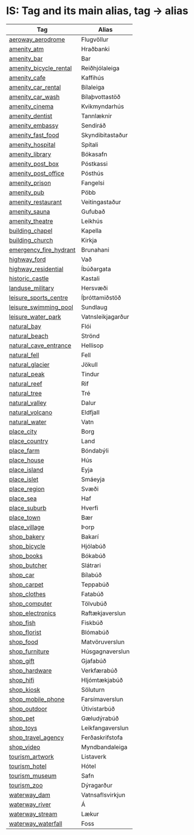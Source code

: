 # IS: Tag and its main alias, tag -> alias

Tag | Alias 
--- | --- 
[aeroway\_aerodrome](https://taginfo.openstreetmap.org/tags/aeroway=aerodrome) | Flugvöllur
[amenity\_atm](https://taginfo.openstreetmap.org/tags/amenity=atm) | Hraðbanki
[amenity\_bar](https://taginfo.openstreetmap.org/tags/amenity=bar) | Bar
[amenity\_bicycle\_rental](https://taginfo.openstreetmap.org/tags/amenity=bicycle_rental) | Reiðhjólaleiga
[amenity\_cafe](https://taginfo.openstreetmap.org/tags/amenity=cafe) | Kaffihús
[amenity\_car\_rental](https://taginfo.openstreetmap.org/tags/amenity=car_rental) | Bílaleiga
[amenity\_car\_wash](https://taginfo.openstreetmap.org/tags/amenity=car_wash) | Bílaþvottastöð
[amenity\_cinema](https://taginfo.openstreetmap.org/tags/amenity=cinema) | Kvikmyndarhús
[amenity\_dentist](https://taginfo.openstreetmap.org/tags/amenity=dentist) | Tannlæknir
[amenity\_embassy](https://taginfo.openstreetmap.org/tags/amenity=embassy) | Sendiráð
[amenity\_fast\_food](https://taginfo.openstreetmap.org/tags/amenity=fast_food) | Skyndibitastaður
[amenity\_hospital](https://taginfo.openstreetmap.org/tags/amenity=hospital) | Spítali
[amenity\_library](https://taginfo.openstreetmap.org/tags/amenity=library) | Bókasafn
[amenity\_post\_box](https://taginfo.openstreetmap.org/tags/amenity=post_box) | Póstkassi
[amenity\_post\_office](https://taginfo.openstreetmap.org/tags/amenity=post_office) | Pósthús
[amenity\_prison](https://taginfo.openstreetmap.org/tags/amenity=prison) | Fangelsi
[amenity\_pub](https://taginfo.openstreetmap.org/tags/amenity=pub) | Pöbb
[amenity\_restaurant](https://taginfo.openstreetmap.org/tags/amenity=restaurant) | Veitingastaður
[amenity\_sauna](https://taginfo.openstreetmap.org/tags/amenity=sauna) | Gufubað
[amenity\_theatre](https://taginfo.openstreetmap.org/tags/amenity=theatre) | Leikhús
[building\_chapel](https://taginfo.openstreetmap.org/tags/building=chapel) | Kapella
[building\_church](https://taginfo.openstreetmap.org/tags/building=church) | Kirkja
[emergency\_fire\_hydrant](https://taginfo.openstreetmap.org/tags/emergency=fire_hydrant) | Brunahani
[highway\_ford](https://taginfo.openstreetmap.org/tags/highway=ford) | Vað
[highway\_residential](https://taginfo.openstreetmap.org/tags/highway=residential) | Íbúðargata
[historic\_castle](https://taginfo.openstreetmap.org/tags/historic=castle) | Kastali
[landuse\_military](https://taginfo.openstreetmap.org/tags/landuse=military) | Hersvæði
[leisure\_sports\_centre](https://taginfo.openstreetmap.org/tags/leisure=sports_centre) | Íþróttamiðstöð
[leisure\_swimming\_pool](https://taginfo.openstreetmap.org/tags/leisure=swimming_pool) | Sundlaug
[leisure\_water\_park](https://taginfo.openstreetmap.org/tags/leisure=water_park) | Vatnsleikjagarður
[natural\_bay](https://taginfo.openstreetmap.org/tags/natural=bay) | Flói
[natural\_beach](https://taginfo.openstreetmap.org/tags/natural=beach) | Strönd
[natural\_cave\_entrance](https://taginfo.openstreetmap.org/tags/natural=cave_entrance) | Hellisop
[natural\_fell](https://taginfo.openstreetmap.org/tags/natural=fell) | Fell
[natural\_glacier](https://taginfo.openstreetmap.org/tags/natural=glacier) | Jökull
[natural\_peak](https://taginfo.openstreetmap.org/tags/natural=peak) | Tindur
[natural\_reef](https://taginfo.openstreetmap.org/tags/natural=reef) | Rif
[natural\_tree](https://taginfo.openstreetmap.org/tags/natural=tree) | Tré
[natural\_valley](https://taginfo.openstreetmap.org/tags/natural=valley) | Dalur
[natural\_volcano](https://taginfo.openstreetmap.org/tags/natural=volcano) | Eldfjall
[natural\_water](https://taginfo.openstreetmap.org/tags/natural=water) | Vatn
[place\_city](https://taginfo.openstreetmap.org/tags/place=city) | Borg
[place\_country](https://taginfo.openstreetmap.org/tags/place=country) | Land
[place\_farm](https://taginfo.openstreetmap.org/tags/place=farm) | Bóndabýli
[place\_house](https://taginfo.openstreetmap.org/tags/place=house) | Hús
[place\_island](https://taginfo.openstreetmap.org/tags/place=island) | Eyja
[place\_islet](https://taginfo.openstreetmap.org/tags/place=islet) | Smáeyja
[place\_region](https://taginfo.openstreetmap.org/tags/place=region) | Svæði
[place\_sea](https://taginfo.openstreetmap.org/tags/place=sea) | Haf
[place\_suburb](https://taginfo.openstreetmap.org/tags/place=suburb) | Hverfi
[place\_town](https://taginfo.openstreetmap.org/tags/place=town) | Bær
[place\_village](https://taginfo.openstreetmap.org/tags/place=village) | Þorp
[shop\_bakery](https://taginfo.openstreetmap.org/tags/shop=bakery) | Bakarí
[shop\_bicycle](https://taginfo.openstreetmap.org/tags/shop=bicycle) | Hjólabúð
[shop\_books](https://taginfo.openstreetmap.org/tags/shop=books) | Bókabúð
[shop\_butcher](https://taginfo.openstreetmap.org/tags/shop=butcher) | Slátrari
[shop\_car](https://taginfo.openstreetmap.org/tags/shop=car) | Bílabúð
[shop\_carpet](https://taginfo.openstreetmap.org/tags/shop=carpet) | Teppabúð
[shop\_clothes](https://taginfo.openstreetmap.org/tags/shop=clothes) | Fatabúð
[shop\_computer](https://taginfo.openstreetmap.org/tags/shop=computer) | Tölvubúð
[shop\_electronics](https://taginfo.openstreetmap.org/tags/shop=electronics) | Raftækjaverslun
[shop\_fish](https://taginfo.openstreetmap.org/tags/shop=fish) | Fiskbúð
[shop\_florist](https://taginfo.openstreetmap.org/tags/shop=florist) | Blómabúð
[shop\_food](https://taginfo.openstreetmap.org/tags/shop=food) | Matvöruverslun
[shop\_furniture](https://taginfo.openstreetmap.org/tags/shop=furniture) | Húsgagnaverslun
[shop\_gift](https://taginfo.openstreetmap.org/tags/shop=gift) | Gjafabúð
[shop\_hardware](https://taginfo.openstreetmap.org/tags/shop=hardware) | Verkfærabúð
[shop\_hifi](https://taginfo.openstreetmap.org/tags/shop=hifi) | Hljómtækjabúð
[shop\_kiosk](https://taginfo.openstreetmap.org/tags/shop=kiosk) | Söluturn
[shop\_mobile\_phone](https://taginfo.openstreetmap.org/tags/shop=mobile_phone) | Farsímaverslun
[shop\_outdoor](https://taginfo.openstreetmap.org/tags/shop=outdoor) | Útivistarbúð
[shop\_pet](https://taginfo.openstreetmap.org/tags/shop=pet) | Gæludýrabúð
[shop\_toys](https://taginfo.openstreetmap.org/tags/shop=toys) | Leikfangaverslun
[shop\_travel\_agency](https://taginfo.openstreetmap.org/tags/shop=travel_agency) | Ferðaskrifstofa
[shop\_video](https://taginfo.openstreetmap.org/tags/shop=video) | Myndbandaleiga
[tourism\_artwork](https://taginfo.openstreetmap.org/tags/tourism=artwork) | Listaverk
[tourism\_hotel](https://taginfo.openstreetmap.org/tags/tourism=hotel) | Hótel
[tourism\_museum](https://taginfo.openstreetmap.org/tags/tourism=museum) | Safn
[tourism\_zoo](https://taginfo.openstreetmap.org/tags/tourism=zoo) | Dýragarður
[waterway\_dam](https://taginfo.openstreetmap.org/tags/waterway=dam) | Vatnsaflsvirkjun
[waterway\_river](https://taginfo.openstreetmap.org/tags/waterway=river) | Á
[waterway\_stream](https://taginfo.openstreetmap.org/tags/waterway=stream) | Lækur
[waterway\_waterfall](https://taginfo.openstreetmap.org/tags/waterway=waterfall) | Foss

